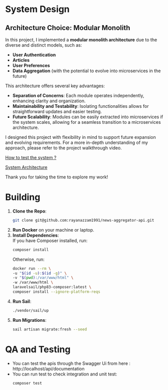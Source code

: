 # System Design
## Architecture Choice: Modular Monolith

In this project, I implemented a **modular monolith architecture** due to the diverse and distinct models, such as:

- **User Authentication**
- **Articles**
- **User Preferences**
- **Data Aggregation** (with the potential to evolve into microservices in the future)

This architecture offers several key advantages:

- **Separation of Concerns**: Each module operates independently, enhancing clarity and organization.
- **Maintainability and Testability**: Isolating functionalities allows for straightforward updates and easier testing.
- **Future Scalability**: Modules can be easily extracted into microservices if the system scales, allowing for a seamless transition to a microservices architecture.

I designed this project with flexibility in mind to support future expansion and evolving requirements. For a more in-depth understanding of my approach, please refer to the project walkthrough video.

[How to test the system ?](https://drive.google.com/file/d/13HsgofQtZGRMlazL-XHEYrBcOC4yYTqR/view?usp=sharing)

[System Architecture](https://www.dropbox.com/scl/fi/6psqakso928m6ea6hkwlx/Architecture-compressed.mov?rlkey=hklpf5ino9pit9tb7gbow8c2l&st=rzsyh75h&dl=0)

Thank you for taking the time to explore my work!

# Building

1. **Clone the Repo**:
    ```bash
    git clone git@github.com:rayanazzam1991/news-aggregator-api.git
    ```
2. **Run Docker** on your machine or laptop.
3. **Install Dependencies**:  
   If you have Composer installed, run:
    ```bash
    composer install
    ```
   Otherwise, run:
    ```bash
    docker run --rm \
    -u "$(id -u):$(id -g)" \
    -v "$(pwd):/var/www/html" \
    -w /var/www/html \
    laravelsail/php83-composer:latest \
    composer install --ignore-platform-reqs
    ```
4. **Run Sail**:
    ```bash
    ./vendor/sail/up
    ```
5. **Run Migrations**:
    ```bash
    sail artisan migrate:fresh --seed
    ```

# QA and Testing
 - You can test the apis through the Swagger Ui from here : http://localhost/api/documentation
 - You can run test to check integration and unit test: 
    ```bash
    composer test
    ```
